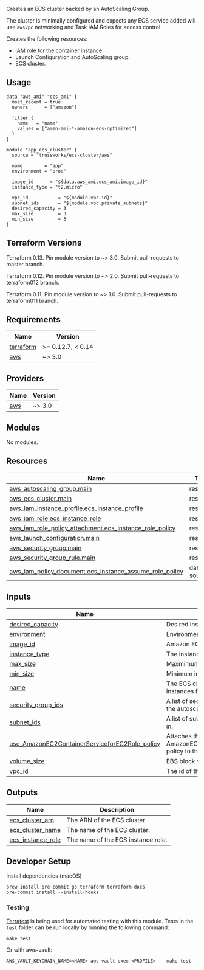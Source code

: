 Creates an ECS cluster backed by an AutoScaling Group.

The cluster is minimally configured and expects any ECS service added will
use `awsvpc` networking and Task IAM Roles for access control.

Creates the following resources:

- IAM role for the container instance.
- Launch Configuration and AutoScaling group.
- ECS cluster.

## Usage

```hcl
data "aws_ami" "ecs_ami" {
  most_recent = true
  owners      = ["amazon"]

  filter {
    name   = "name"
    values = ["amzn-ami-*-amazon-ecs-optimized"]
  }
}

module "app_ecs_cluster" {
  source = "trussworks/ecs-cluster/aws"

  name        = "app"
  environment = "prod"

  image_id      = "${data.aws_ami.ecs_ami.image_id}"
  instance_type = "t2.micro"

  vpc_id           = "${module.vpc.id}"
  subnet_ids       = "${module.vpc.private_subnets}"
  desired_capacity = 3
  max_size         = 3
  min_size         = 3
}
```

## Terraform Versions

Terraform 0.13. Pin module version to ~> 3.0. Submit pull-requests to master branch.

Terraform 0.12. Pin module version to ~> 2.0. Submit pull-requests to terraform012 branch.

Terraform 0.11. Pin module version to ~> 1.0. Submit pull-requests to terraform011 branch.

<!-- BEGINNING OF PRE-COMMIT-TERRAFORM DOCS HOOK -->
## Requirements

| Name | Version |
|------|---------|
| <a name="requirement_terraform"></a> [terraform](#requirement\_terraform) | >= 0.12.7, < 0.14 |
| <a name="requirement_aws"></a> [aws](#requirement\_aws) | ~> 3.0 |

## Providers

| Name | Version |
|------|---------|
| <a name="provider_aws"></a> [aws](#provider\_aws) | ~> 3.0 |

## Modules

No modules.

## Resources

| Name | Type |
|------|------|
| [aws_autoscaling_group.main](https://registry.terraform.io/providers/hashicorp/aws/latest/docs/resources/autoscaling_group) | resource |
| [aws_ecs_cluster.main](https://registry.terraform.io/providers/hashicorp/aws/latest/docs/resources/ecs_cluster) | resource |
| [aws_iam_instance_profile.ecs_instance_profile](https://registry.terraform.io/providers/hashicorp/aws/latest/docs/resources/iam_instance_profile) | resource |
| [aws_iam_role.ecs_instance_role](https://registry.terraform.io/providers/hashicorp/aws/latest/docs/resources/iam_role) | resource |
| [aws_iam_role_policy_attachment.ecs_instance_role_policy](https://registry.terraform.io/providers/hashicorp/aws/latest/docs/resources/iam_role_policy_attachment) | resource |
| [aws_launch_configuration.main](https://registry.terraform.io/providers/hashicorp/aws/latest/docs/resources/launch_configuration) | resource |
| [aws_security_group.main](https://registry.terraform.io/providers/hashicorp/aws/latest/docs/resources/security_group) | resource |
| [aws_security_group_rule.main](https://registry.terraform.io/providers/hashicorp/aws/latest/docs/resources/security_group_rule) | resource |
| [aws_iam_policy_document.ecs_instance_assume_role_policy](https://registry.terraform.io/providers/hashicorp/aws/latest/docs/data-sources/iam_policy_document) | data source |

## Inputs

| Name | Description | Type | Default | Required |
|------|-------------|------|---------|:--------:|
| <a name="input_desired_capacity"></a> [desired\_capacity](#input\_desired\_capacity) | Desired instance count. | `string` | `2` | no |
| <a name="input_environment"></a> [environment](#input\_environment) | Environment tag. | `string` | n/a | yes |
| <a name="input_image_id"></a> [image\_id](#input\_image\_id) | Amazon ECS-Optimized AMI. | `string` | n/a | yes |
| <a name="input_instance_type"></a> [instance\_type](#input\_instance\_type) | The instance type to use. | `string` | `"t2.micro"` | no |
| <a name="input_max_size"></a> [max\_size](#input\_max\_size) | Maxmimum instance count. | `string` | `2` | no |
| <a name="input_min_size"></a> [min\_size](#input\_min\_size) | Minimum instance count. | `string` | `2` | no |
| <a name="input_name"></a> [name](#input\_name) | The ECS cluster name this will launching instances for. | `string` | n/a | yes |
| <a name="input_security_group_ids"></a> [security\_group\_ids](#input\_security\_group\_ids) | A list of security group ids to attach to the autoscaling group | `list(string)` | `[]` | no |
| <a name="input_subnet_ids"></a> [subnet\_ids](#input\_subnet\_ids) | A list of subnet IDs to launch resources in. | `list(string)` | n/a | yes |
| <a name="input_use_AmazonEC2ContainerServiceforEC2Role_policy"></a> [use\_AmazonEC2ContainerServiceforEC2Role\_policy](#input\_use\_AmazonEC2ContainerServiceforEC2Role\_policy) | Attaches the AWS managed AmazonEC2ContainerServiceforEC2Role policy to the ECS instance role. | `string` | `true` | no |
| <a name="input_volume_size"></a> [volume\_size](#input\_volume\_size) | EBS block volume size. | `string` | `10` | no |
| <a name="input_vpc_id"></a> [vpc\_id](#input\_vpc\_id) | The id of the VPC to launch resources in. | `any` | n/a | yes |

## Outputs

| Name | Description |
|------|-------------|
| <a name="output_ecs_cluster_arn"></a> [ecs\_cluster\_arn](#output\_ecs\_cluster\_arn) | The ARN of the ECS cluster. |
| <a name="output_ecs_cluster_name"></a> [ecs\_cluster\_name](#output\_ecs\_cluster\_name) | The name of the ECS cluster. |
| <a name="output_ecs_instance_role"></a> [ecs\_instance\_role](#output\_ecs\_instance\_role) | The name of the ECS instance role. |
<!-- END OF PRE-COMMIT-TERRAFORM DOCS HOOK -->

## Developer Setup

Install dependencies (macOS)

```shell
brew install pre-commit go terraform terraform-docs
pre-commit install --install-hooks
```

### Testing

[Terratest](https://github.com/gruntwork-io/terratest) is being used for
automated testing with this module. Tests in the `test` folder can be run
locally by running the following command:

```text
make test
```

Or with aws-vault:

```text
AWS_VAULT_KEYCHAIN_NAME=<NAME> aws-vault exec <PROFILE> -- make test
```
